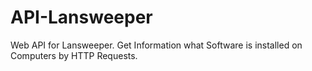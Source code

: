 # API-Lansweeper
Web API for Lansweeper. Get Information what Software is installed on Computers by HTTP Requests.
